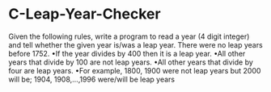 # C-Leap-Year-Checker

Given the following rules, write a program to read a year (4 digit integer) and tell whether the given year is/was a leap year. There were no leap years before 1752.
•If the year divides by 400 then it is a leap year.
•All other years that divide by 100 are not leap years.
•All other years that divide by four are leap years.
•For example, 1800, 1900 were not leap years but 2000 will be; 1904, 1908,...,1996 were/will be leap years
